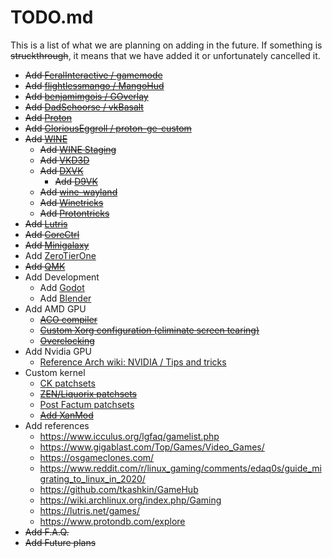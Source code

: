 # TODO.md

This is a list of what we are planning on adding in the future. If something is ~~struckthrough~~, it means that we have added it or unfortunately cancelled it.

- ~~Add [FeralInteractive / gamemode](https://github.com/FeralInteractive/gamemode)~~
- ~~Add [flightlessmango / MangoHud](https://github.com/flightlessmango/MangoHud)~~
- ~~Add [benjamimgois / GOverlay](https://github.com/benjamimgois/goverlay)~~
- ~~Add [DadSchoorse / vkBasalt](https://github.com/DadSchoorse/vkBasalt)~~
- ~~Add [Proton](https://github.com/ValveSoftware/Proton)~~
- ~~Add [GloriousEggroll / proton-ge-custom](https://github.com/GloriousEggroll/proton-ge-custom)~~
- ~~Add [WINE](https://www.winehq.org/)~~
	- ~~Add [WINE Staging](https://wiki.winehq.org/Wine-Staging)~~
	- ~~Add [VKD3D](https://github.com/d3d12/vkd3d)~~
	- ~~Add [DXVK](https://github.com/doitsujin/dxvk)~~
		- ~~Add [D9VK](https://github.com/Joshua-Ashton/d9vk)~~
	- ~~Add [wine-wayland](https://github.com/varmd/wine-wayland)~~
	- ~~Add [Winetricks](https://wiki.winehq.org/Winetricks)~~
	- ~~Add [Protontricks](https://github.com/Matoking/protontricks)~~
- ~~Add [Lutris](https://lutris.net/)~~
- ~~Add [CoreCtrl](https://gitlab.com/corectrl/corectrl)~~
- ~~Add [Minigalaxy](https://github.com/sharkwouter/minigalaxy)~~
- Add [ZeroTierOne](https://github.com/zerotier/ZeroTierOne)
- ~~Add [QMK](https://github.com/qmk/qmk_firmware)~~
- Add Development
	- Add [Godot](https://godotengine.org/)
	- Add [Blender](https://www.blender.org/)
- Add AMD GPU
	- ~~[ACO compiler](https://wiki.archlinux.org/index.php/AMDGPU#ACO_compiler)~~
	- ~~[Custom Xorg configuration (eliminate screen tearing)](https://wiki.archlinux.org/index.php/AMDGPU#Xorg_configuration)~~
	- ~~[Overclocking](https://wiki.archlinux.org/index.php/AMDGPU#Overclocking)~~
- Add Nvidia GPU
	- [Reference Arch wiki: NVIDIA / Tips and tricks](https://wiki.archlinux.org/index.php/NVIDIA/Tips_and_tricks)
- Custom kernel
	- [CK patchsets](http://ck.kolivas.org/)
	- ~~[ZEN/Liquorix patchsets](https://github.com/zen-kernel/zen-kernel)~~
	- [Post Factum patchsets](https://gitlab.com/post-factum/pf-kernel)
	- ~~[Add XanMod](https://xanmod.org/)~~
- Add references
	- https://www.icculus.org/lgfaq/gamelist.php
	- https://www.gigablast.com/Top/Games/Video_Games/
	- https://osgameclones.com/
	- https://www.reddit.com/r/linux_gaming/comments/edaq0s/guide_migrating_to_linux_in_2020/
	- https://github.com/tkashkin/GameHub
	- https://wiki.archlinux.org/index.php/Gaming
	- https://lutris.net/games/
	- https://www.protondb.com/explore
- ~~Add F.A.Q.~~
- ~~Add Future plans~~

